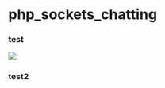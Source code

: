 # php_sockets_chatting
### test
![](https://cdn.discordapp.com/attachments/608412167082868758/799823600839295006/image0.png)
### test2
